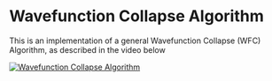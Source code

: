 # Wavefunction Collapse Algorithm
This is an implementation of a general Wavefunction Collapse (WFC) Algorithm, as described in the video below

[![Wavefunction Collapse Algorithm](https://img.youtube.com/vi/2SuvO4Gi7uY/0.jpg)](https://www.youtube.com/watch?v=2SuvO4Gi7uY)